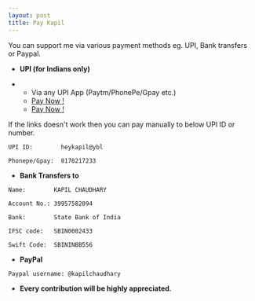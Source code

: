 ```yaml
---
layout: post
title: Pay Kapil
---
```


You can support me via various payment methods eg. UPI, Bank transfers or Paypal.

+ **UPI (for Indians only)**

 + + Via any UPI App (Paytm/PhonePe/Gpay etc.)
   + <a href="upi://pay?pa=heykapil@ybl&amp;pn=Kapil-Chaudhary&amp;cu=INR" class="upi-pay1">Pay Now !</a>
   + <a href="upi://pay?pa=kapilin@ibl&amp;pn=Kapil-Chaudhary&amp;cu=INR" class="upi-pay1">Pay Now !</a>

If the links doesn't work then you can pay manually to below UPI ID or number.

```
UPI ID:        heykapil@ybl
```

```
Phonepe/Gpay:  8178217233
```


+ **Bank Transfers to**

```
Name:        KAPIL CHAUDHARY
```
```
Account No.: 39957582094
```
```
Bank:        State Bank of India
```
```
IFSC code:   SBIN0002433
```
```
Swift Code:  SBININBB556
```

+ **PayPal**

```
Paypal username: @kapilchaudhary
```



+ **Every contribution will be highly appreciated.**
